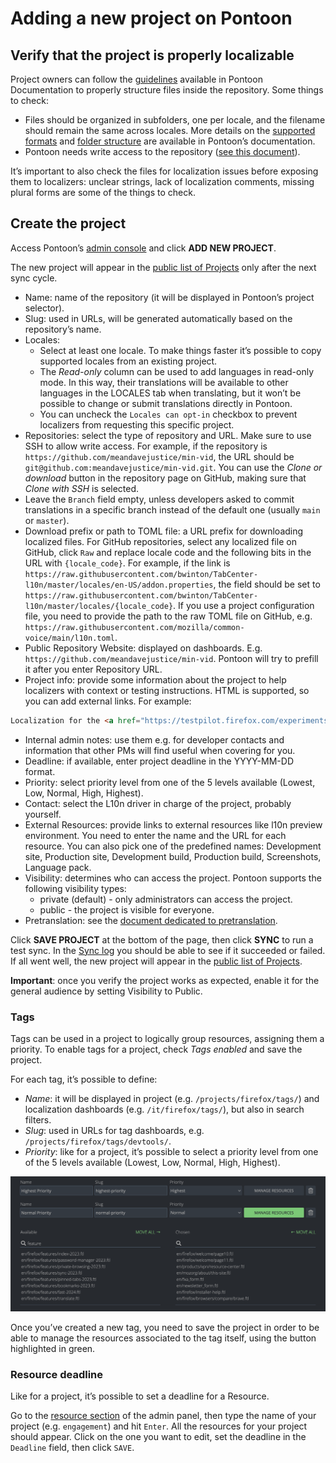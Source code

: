# Adding a new project on Pontoon

## Verify that the project is properly localizable

Project owners can follow the [guidelines](https://mozilla-pontoon.readthedocs.io/en/latest/user/localizing-your-projects.html) available in Pontoon Documentation to properly structure files inside the repository. Some things to check:
* Files should be organized in subfolders, one per locale, and the filename should remain the same across locales. More details on the [supported formats](https://mozilla-pontoon.readthedocs.io/en/latest/index.html) and [folder structure](https://mozilla-pontoon.readthedocs.io/en/latest/user/localizing-your-projects.html#folder-structure) are available in Pontoon’s documentation.
* Pontoon needs write access to the repository ([see this document](../../misc/creating_new_repository.md#add-collaborators)).

It’s important to also check the files for localization issues before exposing them to localizers: unclear strings, lack of localization comments, missing plural forms are some of the things to check.

## Create the project

Access Pontoon’s [admin console](https://pontoon.mozilla.org/admin/) and click **ADD NEW PROJECT**.

The new project will appear in the [public list of Projects](https://pontoon.mozilla.org/projects/) only after the next sync cycle.

* Name: name of the repository (it will be displayed in Pontoon’s project selector).
* Slug: used in URLs, will be generated automatically based on the repository’s name.
* Locales:
  * Select at least one locale. To make things faster it’s possible to copy supported locales from an existing project.
  * The *Read-only* column can be used to add languages in read-only mode. In this way, their translations will be available to other languages in the LOCALES tab when translating, but it won’t be possible to change or submit translations directly in Pontoon.
  * You can uncheck the `Locales can opt-in` checkbox to prevent localizers from requesting this specific project.
* Repositories: select the type of repository and URL. Make sure to use SSH to allow write access. For example, if the repository is `https://github.com/meandavejustice/min-vid`, the URL should be `git@github.com:meandavejustice/min-vid.git`. You can use the *Clone or download* button in the repository page on GitHub, making sure that *Clone with SSH* is selected.
* Leave the `Branch` field empty, unless developers asked to commit translations in a specific branch instead of the default one (usually `main` or `master`).
* Download prefix or path to TOML file: a URL prefix for downloading localized files. For GitHub repositories, select any localized file on GitHub, click `Raw` and replace locale code and the following bits in the URL with `{locale_code}`. For example, if the link is `https://raw.githubusercontent.com/bwinton/TabCenter-l10n/master/locales/en-US/addon.properties`, the field should be set to `https://raw.githubusercontent.com/bwinton/TabCenter-l10n/master/locales/{locale_code}`. If you use a project configuration file, you need to provide the path to the raw TOML file on GitHub, e.g. `https://raw.githubusercontent.com/mozilla/common-voice/main/l10n.toml`.
* Public Repository Website: displayed on dashboards. E.g. `https://github.com/meandavejustice/min-vid`. Pontoon will try to prefill it after you enter Repository URL.
* Project info: provide some information about the project to help localizers with context or testing instructions. HTML is supported, so you can add external links. For example:

```HTML
Localization for the <a href="https://testpilot.firefox.com/experiments/min-vid">Min Vid add-on</a>.
```

* Internal admin notes: use them e.g. for developer contacts and information that other PMs will find useful when covering for you.
* Deadline: if available, enter project deadline in the YYYY-MM-DD format.
* Priority: select priority level from one of the 5 levels available (Lowest, Low, Normal, High, Highest).
* Contact: select the L10n driver in charge of the project, probably yourself.
* External Resources: provide links to external resources like l10n preview environment. You need to enter the name and the URL for each resource. You can also pick one of the predefined names: Development site, Production site, Development build, Production build, Screenshots, Language pack.
* Visibility: determines who can access the project. Pontoon supports the following visibility types:
  * private (default) - only administrators can access the project.
  * public - the project is visible for everyone.
* Pretranslation: see the [document dedicated to pretranslation](managing_pretranslation.md).

Click **SAVE PROJECT** at the bottom of the page, then click **SYNC** to run a test sync. In the [Sync log](https://pontoon.mozilla.org/sync/log/) you should be able to see if it succeeded or failed. If all went well, the new project will appear in the [public list of Projects](https://pontoon.mozilla.org/projects/).

**Important**: once you verify the project works as expected, enable it for the general audience by setting Visibility to Public.

### Tags

Tags can be used in a project to logically group resources, assigning them a priority. To enable tags for a project, check *Tags enabled* and save the project.

For each tag, it’s possible to define:
* *Name*: it will be displayed in project (e.g. `/projects/firefox/tags/`) and localization dashboards (e.g. `/it/firefox/tags/`), but also in search filters.
* *Slug*: used in URLs for tag dashboards, e.g. `/projects/firefox/tags/devtools/`.
* *Priority*: like for a project, it’s possible to select a priority level from one of the 5 levels available (Lowest, Low, Normal, High, Highest).

![Tags resources](../../assets/images/pontoon/manage_tags_resources.png)

Once you’ve created a new tag, you need to save the project in order to be able to manage the resources associated to the tag itself, using the button highlighted in green.

### Resource deadline

Like for a project, it’s possible to set a deadline for a Resource.

Go to the [resource section](https://pontoon.mozilla.org/a/base/resource/) of the admin panel, then type the name of your project (e.g. `engagement`) and hit `Enter`. All the resources for your project should appear. Click on the one you want to edit, set the deadline in the `Deadline` field, then click `SAVE`.
